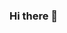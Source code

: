 ### Hi there 👋

<!--
**Irina335/Irina335** is a ✨ _special_ ✨ repository because its `README.md` (this file) appears on your GitHub profile.

Here are some ideas to get you started:

- 🔭 Hi there! I'm Irina Steffy, I'm a graduated about computeur science
- 🌱 I’m currently learning some technologies to master my web developpemnt skills
- 👯 I’m looking to collaborate on a various kind of projects to help me for my future career
-->
